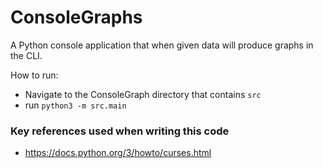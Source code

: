 # ConsoleGraphs
A Python console application that when given data will produce graphs in the CLI.

How to run:
- Navigate to the ConsoleGraph directory that contains `src`
- run `python3 -m src.main`

### Key references used when writing this code

- https://docs.python.org/3/howto/curses.html